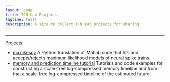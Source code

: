 ```yaml
---
layout: page
title: TCN Lab Projects
tagline: test!
description: A site to collect TCN Lab projects for sharing
---
```


---

Projects:

- [maxlikespy](./maxlikespy.md)
    A Python translation of Matlab code that fits and accepts/rejects maximum likelihood models of neural spike trains.
- [memory and prediction timeline tutorial](./zoran_1.md)
    Tutorials and code examples for constructing a scale-free log-compressed memory timeline and from that  a scale-free log-compressed timeline of the estimated future. 

